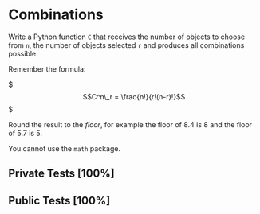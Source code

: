 # Combinations

Write a Python function `C` that receives the number of objects to choose from `n`, the number of objects selected `r` and produces all combinations possible.


Remember the formula:


$$$C^n\_r = \frac{n!}{r!(n-r)!}$$$


Round the result to the *floor*, for example the floor of 8.4 is 8 and the floor of 5.7 is 5. 


You cannot use the `math` package.



## Private Tests [100%]

## Public Tests [100%]

